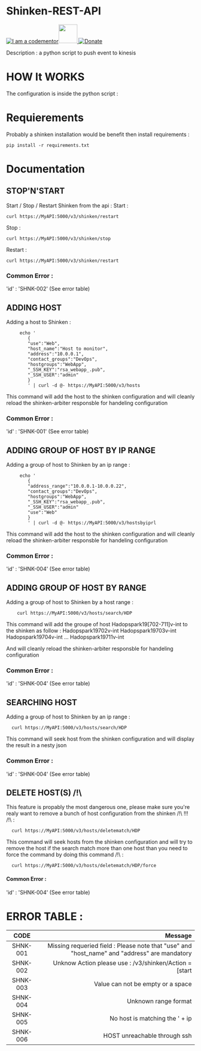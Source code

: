# Shinken-REST-API
<a href="http://bitly.com/2grT54q"><img src="https://cdn.codementor.io/badges/i_am_a_codementor_dark.svg" alt="I am a codementor" style="max-width:100%"/></a><a href="http://bitly.com/2grT54q"><img src="http://www.shinken-monitoring.org/img/LogoFrameworkBlack.png" height="50"> 
 [![Donate](https://www.paypalobjects.com/en_US/i/btn/btn_donateCC_LG.gif)](https://www.paypal.com/cgi-bin/webscr?cmd=_s-xclick&hosted_button_id=WX4EKLLLV49WG)




Description : a python script to push event to kinesis

HOW It WORKS
================
The configuration is inside the python script : 

Requierements
================
Probably a shinken installation would be benefit 
then install requirements :
```
pip install -r requirements.txt 
```
Documentation
=============
## STOP'N'START

Start / Stop / Restart Shinken from the api : 
Start : 
```
curl https://MyAPI:5000/v3/shinken/restart
```
Stop : 
```
curl https://MyAPI:5000/v3/shinken/stop
```
Restart : 
```
curl https://MyAPI:5000/v3/shinken/restart
```
### Common Error : 
'id' : 'SHNK-002' (See error table)

## ADDING HOST
Adding a host to Shinken : 
```
     echo '
        {
        "use":"Web",
        "host_name":"Host to monitor",
        "address":"10.0.0.1",
        "contact_groups":"DevOps",
        "hostgroups":"WebApp",
        "_SSH_KEY":"rsa_webapp_.pub",
        "_SSH_USER":"admin"
        }
        ' | curl -d @- https://MyAPI:5000/v3/hosts
```
This command will add the host to the shinken configuration and will cleanly reload the shinken-arbiter responsble for handeling configuration

### Common Error : 
'id' : 'SHNK-001' (See error table)

##  ADDING GROUP OF HOST BY IP RANGE
Adding a group of host to Shinken by an ip range : 
```
     echo '
        {
        "address_range":"10.0.0.1-10.0.0.22",
        "contact_groups":"DevOps",
        "hostgroups":"WebApp",
        "_SSH_KEY":"rsa_webapp_.pub",
        "_SSH_USER":"admin"
        "use":"Web"
        }
        ' | curl -d @- https://MyAPI:5000/v3/hostsbyiprl
```
This command will add the host to the shinken configuration and will cleanly reload the shinken-arbiter responsble for handeling configuration

### Common Error : 
'id' : 'SHNK-004' (See error table)

##  ADDING GROUP OF HOST BY RANGE
Adding a group of host to Shinken by a host range : 
```
    curl https://MyAPI:5000/v3/hosts/search/HDP
```
This command will add the groupe of host Hadopspark19[702-711]v-int to the shinken as follow : 
Hadopspark19702v-int
Hadopspark19703v-int
Hadopspark19704v-int
...
Hadopspark19711v-int
 
 And will cleanly reload the shinken-arbiter responsble for handeling configuration

### Common Error : 
'id' : 'SHNK-004' (See error table)

## SEARCHING HOST

Adding a group of host to Shinken by an ip range : 
```
  curl https://MyAPI:5000/v3/hosts/search/HDP
```
This command will seek host from the shinken configuration and will display the result in a nesty json

### Common Error : 
'id' : 'SHNK-004' (See error table)


## DELETE HOST(S) /!\

This feature is propably the most dangerous one, please make sure you're realy want to remove a bunch of host configuration from the shinken /!\ !!! /!\ : 
```
  curl https://MyAPI:5000/v3/hosts/deletematch/HDP
```
This command will seek hosts from the shinken configuration and will try to remove the host if the search match more than one host than you need to force the command by doing this command /!\ : 
```
  curl https://MyAPI:5000/v3/hosts/deletematch/HDP/force
```


#### Common Error : 
'id' : 'SHNK-004' (See error table)


ERROR TABLE : 
=============
| CODE          | Message  |
|:-------------:| -----:|
| SHNK-001     | Missing requeried field : Please note that "use" and "host_name" and "address" are mandatory  |
|SHNK-002     | Unknow Action please use : /v3/shinken/Action = [start | restart | stop ]      |  
| SHNK-003 | Value can not be empty or a space   |  
| SHNK-004 | Unknown range format  |
|SHNK-005 | No host is matching the ' + ip  |
|SHNK-006|HOST unreachable through ssh|



